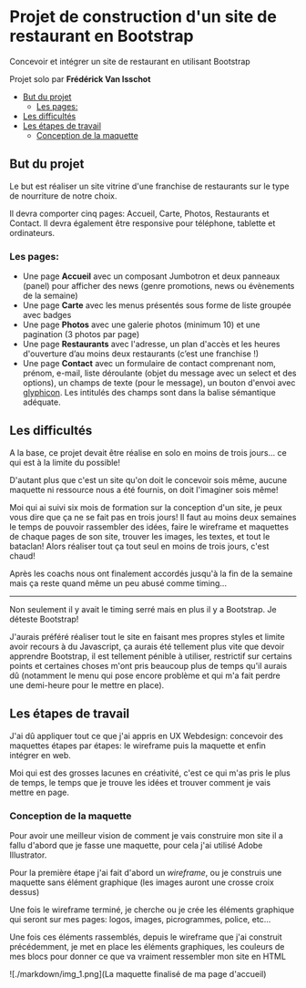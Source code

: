 # Projet de construction d'un site de restaurant en Bootstrap <!-- omit in toc -->
Concevoir et intégrer un site de restaurant en utilisant Bootstrap

Projet solo par **Frédérick Van Isschot**

- [But du projet](#but-du-projet)
  - [Les pages:](#les-pages)
- [Les difficultés](#les-difficultés)
- [Les étapes de travail](#les-étapes-de-travail)
  - [Conception de la maquette](#conception-de-la-maquette)

## But du projet
Le but est réaliser un site vitrine d'une franchise de restaurants sur le type de nourriture de notre choix.

Il devra comporter cinq pages: Accueil, Carte, Photos, Restaurants et Contact. Il devra également être responsive pour téléphone, tablette et ordinateurs.

### Les pages:
- Une page **Accueil** avec un composant Jumbotron et deux panneaux (panel) pour afficher des news (genre promotions, news ou évènements de la semaine)
- Une page **Carte** avec les menus présentés sous forme de liste groupée avec badges
- Une page **Photos** avec une galerie photos (minimum 10) et une pagination (3 photos par page)
- Une page **Restaurants** avec l'adresse, un plan d'accès et les heures d'ouverture d’au moins deux restaurants (c’est une franchise !)
- Une page **Contact** avec un formulaire de contact comprenant nom, prénom, e-mail, liste déroulante (objet du message avec un select et des options), un champs de texte (pour le message), un bouton d'envoi avec [glyphicon](http://glyphicons.com/). Les intitulés des champs sont dans la balise sémantique adéquate. 

## Les difficultés
A la base, ce projet devait être réalise en solo en moins de trois jours... ce qui est à la limite du possible!

D'autant plus que c'est un site qu'on doit le concevoir sois même, aucune maquette ni ressource nous a été fournis, on doit l'imaginer sois même!

Moi qui ai suivi six mois de formation sur la conception d'un site, je peux vous dire que ça ne se fait pas en trois jours! Il faut au moins deux semaines le temps de pouvoir rassembler des idées, faire le wireframe et maquettes de chaque pages de son site, trouver les images, les textes, et tout le bataclan! Alors réaliser tout ça tout seul en moins de trois jours, c'est chaud!

Après les coachs nous ont finalement accordés jusqu'à la fin de la semaine mais ça reste quand même un peu abusé comme timing...

---
Non seulement il y avait le timing serré mais en plus il y a Bootstrap. Je déteste Bootstrap!

J'aurais préféré réaliser tout le site en faisant mes propres styles et limite avoir recours à du Javascript, ça aurais été tellement plus vite que devoir apprendre Bootstrap, il est tellement pénible à utiliser, restrictif sur certains points et certaines choses m'ont pris beaucoup plus de temps qu'il aurais dû (notamment le menu qui pose encore problème et qui m'a fait perdre une demi-heure pour le mettre en place).

## Les étapes de travail
J'ai dû appliquer tout ce que j'ai appris en UX Webdesign: concevoir des maquettes étapes par étapes: le wireframe puis la maquette et enfin intégrer en web.

Moi qui est des grosses lacunes en créativité, c'est ce qui m'as pris le plus de temps, le temps que je trouve les idées et trouver comment je vais mettre en page.

### Conception de la maquette
Pour avoir une meilleur vision de comment je vais construire mon site il a fallu d'abord que je fasse une maquette, pour cela j'ai utilisé Adobe Illustrator.

Pour la première étape j'ai fait d'abord un *wireframe*, ou je construis une maquette sans élément graphique (les images auront une crosse croix dessus)

Une fois le wireframe terminé, je cherche ou je crée les éléments graphique qui seront sur mes pages: logos, images, picrogrammes, police, etc...

Une fois ces éléments rassemblés, depuis le wireframe que j'ai construit précédemment, je met en place les éléments graphiques, les couleurs de mes blocs pour donner ce que va vraiment ressembler mon site en HTML

![./markdown/img_1.png](La maquette finalisé de ma page d'accueil)